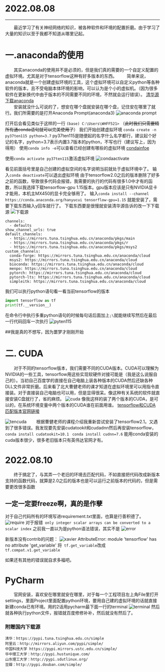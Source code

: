 # 2022.08.08
---
&emsp;&emsp;最近学习了有关神经网络的知识，被各种软件和环境的配置折磨。由于学习了大量的知识以至于我都不知道从哪里记起。
  # 一.anaconda的使用
&emsp;&emsp;其实anaconda的使用并不是必须的，但是我们真的需要的一个自定义配置的虚拟环境。尤其是对于tensorflow这种有好多版本的东西。
&emsp;&emsp;简单来说，anaconda就是一个创建虚拟环境的工具，这个虚拟环境可以自定义python等各种软件的版本，且不受电脑本体环境的影响，可以认为是个小的虚拟机。（因为很多软件在更新换代中由于版本的不同需要不同的环境，不然就会运行错误）。
[清华源下载anaconda](https://mirrors.tuna.tsinghua.edu.cn/help/anaconda/)    
&emsp;&emsp;安装就没什么可说的了，想安在哪个盘就安装在哪个盘，记住安在哪里了就行。我们所需要的是打开Anaconda Prompt(anaconda3)
![anaconda prompt](https://github.com/WHFF521/Mayuseful/blob/main/tensorflow/anacondaprompt.jpg?raw=true)

打开后会看见类似于这样的一行
` (base) C:\Users\WHFF521> `
（~~此时我们只需要精所有通conda语句就可以完美使用了~~）
我们开始创建虚拟环境
`conda create -n py37ten115 python=3.7`
py37ten115是随便起的名字什么名字都行，建议起个好记的名字，python=3.7表示内置3.7版本的python，不写也行（建议写上，因为得用）
使用`conda info -e`可以查看已经创建有哪些的虚拟环境
[condainfoe](https://github.com/WHFF521/Mayuseful/blob/main/tensorflow/condainfov.jpg?raw=true)

使用`conda activate py37ten115`激活虚拟环境
![condaactivate](https://github.com/WHFF521/Mayuseful/blob/main/tensorflow/condaactivate.jpg?raw=true)

看见前面括号里是自己创建的虚拟空间的名字说明当前就处于虚拟环境中了。
输入`conda deactivate`可以退出虚拟环境
由于tensorflow2.0之后的版本删除了好多之前的函数，导致很多代码会报错，我需要的执行的代码有很多1.0中才有的函数，所以我选择下载tensorflow-gpu 1.15版本。gpu版本应该是只有NVIDIA显卡才能用，本机主MX450的显卡完全够用了。
输入`conda install --channel https://conda.anaconda.org/hanyucui tensorflow-gpu=1.15`
就能安装了，需要下载东西输入y回车就行了。
下载东西要是很慢就安装清华源告诉的改一下下载源
![下载源](https://github.com/WHFF521/Mayuseful/blob/main/tensorflow/tuna.jpg?raw=true)
```
channels:
  - defaults
show_channel_urls: true
default_channels:
  - https://mirrors.tuna.tsinghua.edu.cn/anaconda/pkgs/main
  - https://mirrors.tuna.tsinghua.edu.cn/anaconda/pkgs/r
  - https://mirrors.tuna.tsinghua.edu.cn/anaconda/pkgs/msys2
custom_channels:
  conda-forge: https://mirrors.tuna.tsinghua.edu.cn/anaconda/cloud
  msys2: https://mirrors.tuna.tsinghua.edu.cn/anaconda/cloud
  bioconda: https://mirrors.tuna.tsinghua.edu.cn/anaconda/cloud
  menpo: https://mirrors.tuna.tsinghua.edu.cn/anaconda/cloud
  pytorch: https://mirrors.tuna.tsinghua.edu.cn/anaconda/cloud
  pytorch-lts: https://mirrors.tuna.tsinghua.edu.cn/anaconda/cloud
  simpleitk: https://mirrors.tuna.tsinghua.edu.cn/anaconda/cloud
  ```

我们可以执行python语句看一看当前tensorflow的版本
```python
import tensorflow as tf
print(tf.__version__)
 ```
 在命令行中执行多重python语句的时候每句话后面加上`;\`就能继续写然后在最后一行代码回车一次执行
![pyten115](https://github.com/WHFF521/Mayuseful/blob/main/tensorflow/pythontensorflow.jpg?raw=true)


##我是真的不想写，因为噩梦才刚刚开始

# 二. CUDA
&emsp;&emsp;对于不同的tensorflow版本，我们需要不同的CUDA版本。CUDA可以理解为NVIDIA的一些工具，tensorflow用这些实现软硬件对接可能是（我是这么说服自己的）。当初自己百度学的直接在自己电脑上装各种版本的CUDA然后还缺各种DLL文件非常折磨。后来看了北大曹健老师的课才知道在虚拟环境里可以用指令直接装。对于直接装自己电脑也可以用，但是显得很呆。像这种有关系统的软件就直接安装C盘就行了，省的麻烦。
![cuda](https://github.com/WHFF521/Mayuseful/blob/main/tensorflow/CUDA.jpg?raw=true)
像我这样的装了两个版本的CUDA，是可以的，在系统环境变量中两个版本的CUDA谁在前面用谁。
[tensorflow和CUDA匹配版本官网链接](https://tensorflow.google.cn/install/source_windows#gpu)

![tencuda](https://github.com/WHFF521/Mayuseful/blob/main/tensorflow/tencuda.jpg?raw=true)
&emsp;&emsp;根据曹健老师的课程介绍我重新尝试安装了tensorflow2.1。又遇到了很多错误。我发现要先安装cudatookit和cudadnn然后再安装tensorflow，
`conda install cudatookit=10.1`
` conda install cudnn=7.6`
能用conda安装的cuda版本很少，很多老旧版本只有英伟达官网才有。

# 2022.08.10
&emsp;&emsp;终于搞定了，与其弄一个老旧的环境去匹配代码，不如直接把代码改成新版本支持的函数代码，就算是2.0之后的版本也是可以运行之前版本的代码的，但是需要更改很多函数
## 一定一定要freeze啊，真的是作孽
对于自己代码所有的环境写进requirement.txt里面，也算是行善积德了。
![require](https://github.com/WHFF521/Mayuseful/blob/main/tensorflow/requirement.jpg?raw=true)
对于报错` only integer scalar arrays can be converted to a scalar index`
之前我一直以为是python语法错误，其实不是
![error](https://github.com/WHFF521/Mayuseful/blob/main/tensorflow/TypeError.jpg?raw=true)

新版本没有contrib的问题：
![xavier](https://github.com/WHFF521/Mayuseful/blob/main/tensorflow/xavier_initializer.jpg?raw=true)
AttributeError: module 'tensorflow' has no attribute 'get_variable'
将` tf.get_variable`改成` tf.compat.v1.get_variable`

如果还有其他的错误就自求多福吧。

# PyCharm
&emsp;&emsp;官网安装，喜欢安在哪里就安在哪里，对于每一个工程项目左上角File里打开settings，里面Project里面配置python环境，要用自己建的虚拟环境的话就直接新建conda已有环境。用的2话用pycharm最下面一行的terminal
![terminal](https://github.com/WHFF521/Mayuseful/blob/main/tensorflow/terminal.jpg?raw=true)
然后就各种执行python文件，报错就百度修修补补，然后就没有然后了。

### 附赠国内下载源
```
清华：https://pypi.tuna.tsinghua.edu.cn/simple
阿里云：http://mirrors.aliyun.com/pypi/simple/
中国科技大学 https://pypi.mirrors.ustc.edu.cn/simple/
华中理工大学：http://pypi.hustunique.com/
山东理工大学：http://pypi.sdutlinux.org/
豆瓣：http://pypi.douban.com/simple/

```
